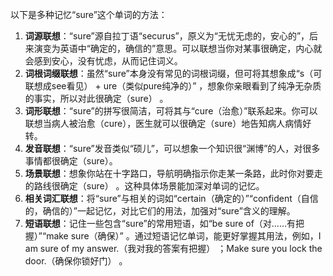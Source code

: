 以下是多种记忆“sure”这个单词的方法：
1. **词源联想**：“sure”源自拉丁语“securus”，原义为“无忧无虑的，安心的”，后来演变为英语中“确定的，确信的”意思。可以联想当你对某事很确定，内心就会感到安心，没有忧虑，从而记住词义。
2. **词根词缀联想**：虽然“sure”本身没有常见的词根词缀，但可将其想象成“s（可联想成see看见） + ure（类似pure纯净的）” ，想象你亲眼看到了纯净无杂质的事实，所以对此很确定（sure） 。
3. **词形联想**：“sure”的拼写很简洁，可将其与“cure（治愈）”联系起来。你可以联想当病人被治愈（cure），医生就可以很确定（sure）地告知病人病情好转。
4. **发音联想**：“sure”发音类似“硕儿”，可以想象一个知识很“渊博”的人，对很多事情都很确定（sure）。
5. **场景联想**：想象你站在十字路口，导航明确指示你走某一条路，此时你对要走的路线很确定（sure） 。这种具体场景能加深对单词的记忆。
6. **相关词汇联想**：将“sure”与相关的词如“certain（确定的）”“confident（自信的，确信的）”一起记忆，对比它们的用法，加强对“sure”含义的理解。
7. **短语联想**：记住一些包含“sure”的常用短语，如“be sure of（对……有把握）”“make sure（确保）” 。通过短语记忆单词，能更好掌握其用法，例如，I am sure of my answer.（我对我的答案有把握） ；Make sure you lock the door.（确保你锁好门） 。 